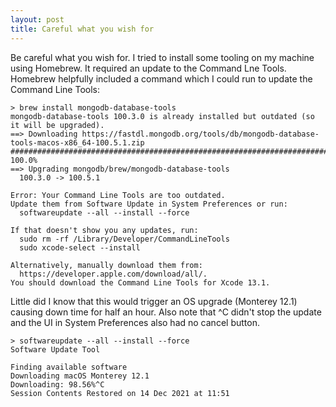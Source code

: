 ```yaml
---
layout: post
title: Careful what you wish for
---
```


Be careful what you wish for. I tried to install some tooling on my machine using Homebrew. It required an update to the Command Lne Tools. Homebrew helpfully included a command which I could run to update the Command Line Tools:

```
> brew install mongodb-database-tools
mongodb-database-tools 100.3.0 is already installed but outdated (so it will be upgraded).
==> Downloading https://fastdl.mongodb.org/tools/db/mongodb-database-tools-macos-x86_64-100.5.1.zip
######################################################################## 100.0%
==> Upgrading mongodb/brew/mongodb-database-tools
  100.3.0 -> 100.5.1

Error: Your Command Line Tools are too outdated.
Update them from Software Update in System Preferences or run:
  softwareupdate --all --install --force

If that doesn't show you any updates, run:
  sudo rm -rf /Library/Developer/CommandLineTools
  sudo xcode-select --install

Alternatively, manually download them from:
  https://developer.apple.com/download/all/.
You should download the Command Line Tools for Xcode 13.1.
```

Little did I know that this would trigger an OS upgrade (Monterey 12.1) causing down time for half an hour. Also note that ^C didn't stop the update and the UI in System Preferences also had no cancel button.
```
> softwareupdate --all --install --force
Software Update Tool

Finding available software
Downloading macOS Monterey 12.1
Downloading: 98.56%^C
Session Contents Restored on 14 Dec 2021 at 11:51
```

